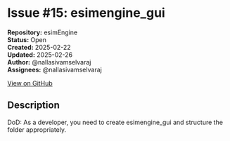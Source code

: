 # Issue #15: esimengine_gui

**Repository:** esimEngine  
**Status:** Open  
**Created:** 2025-02-22  
**Updated:** 2025-02-26  
**Author:** @nallasivamselvaraj  
**Assignees:** @nallasivamselvaraj  

[View on GitHub](https://github.com/Simtestlab/esimEngine/issues/15)

## Description

DoD: As a developer, you need to create esimengine_gui and structure the folder appropriately.








